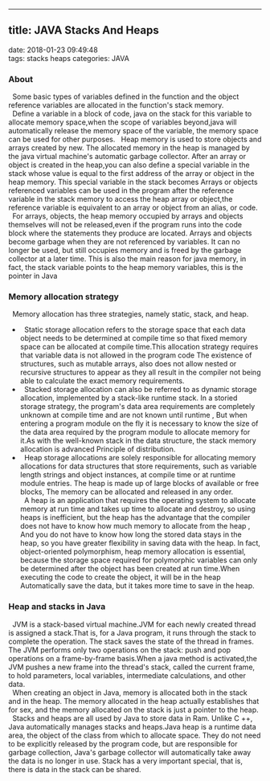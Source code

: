 ----------------------------
title: JAVA Stacks And Heaps
----------------------------
date: 2018-01-23 09:49:48   
tags: stacks heaps
categories: JAVA

### About   
&nbsp;&nbsp;Some basic types of variables defined in the function and the object reference variables are allocated in the function's stack memory.   
&nbsp;&nbsp;Define a variable in a block of code, java on the stack for this variable to allocate memory space,when the scope of variables beyond,java will automatically release the memory space of the variable, the memory space can be used for other purposes. 
&nbsp;&nbsp;Heap memory is used to store objects and arrays created by new. The allocated memory in the heap is managed by the java virtual machine's automatic garbage collector. After an array or object is created in the heap,you can also define a special variable in the stack whose value is equal to the first address of the array or object in the heap memory. This special variable in the stack becomes Arrays or objects referenced variables can be used in the program after the reference variable in the stack memory to access the heap array or object,the reference variable is equivalent to an array or object from an alias, or code.   
&nbsp;&nbsp;For arrays, objects, the heap memory occupied by arrays and objects themselves will not be released,even if the program runs into the code block where the statements they produce are located. Arrays and objects become garbage when they are not referenced by variables. It can no longer be used, but still occupies memory and is freed by the garbage collector at a later time. This is also the main reason for java memory, in fact, the stack variable points to the heap memory variables, this is the pointer in Java

### Memory allocation strategy   
&nbsp;&nbsp;Memory allocation has three strategies, namely static, stack, and heap.      
- &nbsp;&nbsp;Static storage allocation refers to the storage space that each data object needs to be determined at compile time so that fixed memory space can be allocated at compile time.This allocation strategy requires that variable data is not allowed in the program code The existence of structures, such as mutable arrays, also does not allow nested or recursive structures to appear as they all result in the compiler not being able to calculate the exact memory requirements.   
- &nbsp;&nbsp;Stacked storage allocation can also be referred to as dynamic storage allocation, implemented by a stack-like runtime stack. In a storied storage strategy, the program's data area requirements are completely unknown at compile time and are not known until runtime , But when entering a program module on the fly it is necessary to know the size of the data area required by the program module to allocate memory for it.As with the well-known stack in the data structure, the stack memory allocation is advanced Principle of distribution.   
- &nbsp;&nbsp;Heap storage allocations are solely responsible for allocating memory allocations for data structures that store requirements, such as variable length strings and object instances, at compile time or at runtime module entries. The heap is made up of large blocks of available or free blocks, The memory can be allocated and released in any order.   
&nbsp;&nbsp;A heap is an application that requires the operating system to allocate memory at run time and takes up time to allocate and destroy, so using heaps is inefficient, but the heap has the advantage that the compiler does not have to know how much memory to allocate from the heap , And you do not have to know how long the stored data stays in the heap, so you have greater flexibility in saving data with the heap. In fact, object-oriented polymorphism, heap memory allocation is essential, because the storage space required for polymorphic variables can only be determined after the object has been created at run time.When executing the code to create the object, it will be in the heap Automatically save the data, but it takes more time to save in the heap.   

### Heap and stacks in Java   
&nbsp;&nbsp;JVM is a stack-based virtual machine.JVM for each newly created thread is assigned a stack.That is, for a Java program, it runs through the stack to complete the operation. The stack saves the state of the thread in frames. The JVM performs only two operations on the stack: push and pop operations on a frame-by-frame basis.When a java method is activated,the JVM pushes a new frame into the thread's stack, called the current frame, to hold parameters, local variables, intermediate calculations, and other data.   
&nbsp;&nbsp;When creating an object in Java, memory is allocated both in the stack and in the heap. The memory allocated in the heap actually establishes that for sex, and the memory allocated on the stack is just a pointer to the heap.   
&nbsp;&nbsp;Stacks and heaps are all used by Java to store data in Ram. Unlike C ++, Java automatically manages stacks and heaps.Java heap is a runtime data area, the object of the class from which to allocate space. They do not need to be explicitly released by the program code, but are responsible for garbage collection, Java's garbage collector will automatically take away the data is no longer in use. Stack has a very important special, that is, there is data in the stack can be shared.
    
